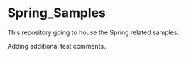 # Spring_Samples
This repository going to house the Spring related samples.

Adding additional test comments..
